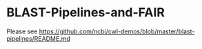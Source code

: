# BLAST-Pipelines-and-FAIR

Please see https://github.com/ncbi/cwl-demos/blob/master/blast-pipelines/README.md
